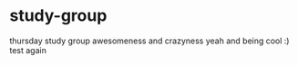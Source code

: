study-group
===========

thursday study group awesomeness
and crazyness
yeah
and being cool :)
test again
